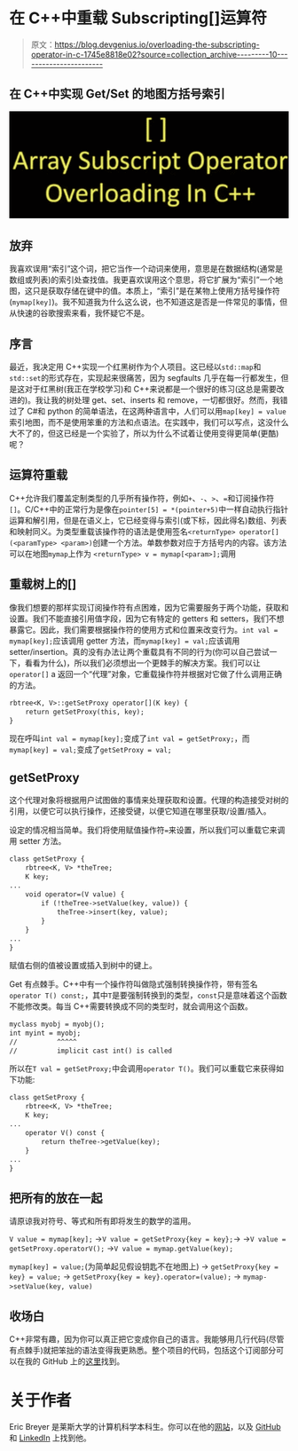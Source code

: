 # 在 C++中重载 Subscripting[]运算符

> 原文：<https://blog.devgenius.io/overloading-the-subscripting-operator-in-c-1745e8818e02?source=collection_archive---------10----------------------->

## 在 C++中实现 Get/Set 的地图方括号索引

![](img/8982efb81c25b53f5984dee502d828e1.png)

## 放弃

我喜欢误用“索引”这个词，把它当作一个动词来使用，意思是在数据结构(通常是数组或列表)的索引处查找值。我更喜欢误用这个意思，将它扩展为“索引”一个地图，这只是获取存储在键中的值。本质上，“索引”是在某物上使用方括号操作符(`mymap[key]`)。我不知道我为什么这么说，也不知道这是否是一件常见的事情，但从快速的谷歌搜索来看，我怀疑它不是。

## 序言

最近，我决定用 C++实现一个红黑树作为个人项目。这已经以`std::map`和`std::set`的形式存在，实现起来很痛苦，因为 segfaults 几乎在每一行都发生，但是这对于红黑树(我正在学校学习)和 C++来说都是一个很好的练习(这总是需要改进的)。我让我的树处理 get、set、inserts 和 remove，一切都很好。然而，我错过了 C#和 python 的简单语法，在这两种语言中，人们可以用`map[key] = value`索引地图，而不是使用笨重的方法和点语法。在实践中，我们可以写点，这没什么大不了的，但这已经是一个实验了，所以为什么不试着让使用变得更简单(更酷)呢？

## 运算符重载

C++允许我们覆盖定制类型的几乎所有操作符，例如`+`、`-`、`>`、`=`和订阅操作符`[]`。C/C++中的正常行为是像在`pointer[5] = *(pointer+5)`中一样自动执行指针运算和解引用，但是在语义上，它已经变得与索引(或下标，因此得名)数组、列表和映射同义。为类型重载该操作符的语法是使用签名`<returnType> operator[](<paramType> <param>)`创建一个方法。单数参数对应于方括号内的内容。该方法可以在地图`mymap`上作为
`<returnType> v = mymap[<param>];`调用

## 重载树上的[]

像我们想要的那样实现订阅操作符有点困难，因为它需要服务于两个功能，获取和设置。我们不能直接引用值字段，因为它有特定的 getters 和 setters，我们不想暴露它。因此，我们需要根据操作符的使用方式和位置来改变行为。`int val = mymap[key];`应该调用 getter 方法，而`mymap[key] = val;`应该调用 setter/insertion。真的没有办法让两个重载具有不同的行为(你可以自己尝试一下，看看为什么)，所以我们必须想出一个更棘手的解决方案。我们可以让`operator[]` a 返回一个“代理”对象，它重载操作符并根据对它做了什么调用正确的方法。

```
rbtree<K, V>::getSetProxy operator[](K key) {
    return getSetProxy(this, key);
}
```

现在呼叫`int val = mymap[key];`变成了`int val = getSetProxy;`，而`mymap[key] = val;`变成了`getSetProxy = val;`

## getSetProxy

这个代理对象将根据用户试图做的事情来处理获取和设置。代理的构造接受对树的引用，以便它可以执行操作，还接受键，以便它知道在哪里获取/设置/插入。

设定的情况相当简单。我们将使用赋值操作符`=`来设置，所以我们可以重载它来调用 setter 方法。

```
class getSetProxy {
    rbtree<K, V> *theTree;
    K key;
...
    void operator=(V value) {
        if (!theTree->setValue(key, value)) {
            theTree->insert(key, value);
        }
    }
...
}
```

赋值右侧的值被设置或插入到树中的键上。

Get 有点棘手。C++中有一个操作符叫做隐式强制转换操作符，带有签名`operator T() const;`，其中`T`是要强制转换到的类型，`const`只是意味着这个函数不能修改类。每当 C++需要转换成不同的类型时，就会调用这个函数。

```
myclass myobj = myobj();
int myint = myobj;
//          ^^^^^
//          implicit cast int() is called
```

所以在`T val = getSetProxy;`中会调用`operator T()`。我们可以重载它来获得如下功能:

```
class getSetProxy {
    rbtree<K, V> *theTree;
    K key;
...
    operator V() const {
        return theTree->getValue(key);
    }
...
}
```

## 把所有的放在一起

请原谅我对符号、等式和所有即将发生的数学的滥用。

`V value = mymap[key];` →`V value = getSetProxy{key = key};`→
→`V value = getSetProxy.operatorV();` →`V value = mymap.getValue(key);`

`mymap[key] = value;`(为简单起见假设钥匙不在地图上)
→ `getSetProxy{key = key} = value;`
→ `getSetProxy{key = key}.operator=(value);` → `mymap->setValue(key, value)`

## 收场白

C++非常有趣，因为你可以真正把它变成你自己的语言。我能够用几行代码(尽管有点棘手)就把笨拙的语法变得我更熟悉。整个项目的代码，包括这个订阅部分可以在我的 GitHub 上的[这里](https://github.com/ericbreyer/redBlackTreeInCpp)找到。

# 关于作者

Eric Breyer 是莱斯大学的计算机科学本科生。你可以在他的[网站](http://www.ericbreyer.com/)，以及 [GitHub](https://github.com/ericbreyer) 和 [LinkedIn](https://www.linkedin.com/in/eric-breyer/) 上找到他。